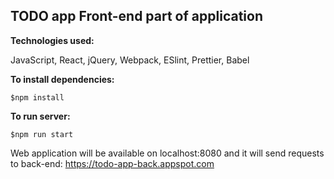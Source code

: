 ## TODO app Front-end part of application

**Technologies used:**

JavaScript, React, jQuery, Webpack, ESlint, Prettier, Babel

**To install dependencies:**
```
$npm install
```

**To run server:**
```
$npm run start
```

Web application will be available on localhost:8080 and it will send requests to back-end: https://todo-app-back.appspot.com
